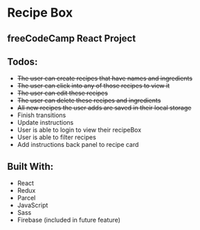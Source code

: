 # Recipe Box

## freeCodeCamp React Project

## Todos:

* ~~The user can create recipes that have names and ingredients~~
* ~~The user can click into any of those recipes to view it~~
* ~~The user can edit these recipes~~
* ~~The user can delete these recipes and ingredients~~
* ~~All new recipes the user adds are saved in their local storage~~
* Finish transitions
* Update instructions
* User is able to login to view their recipeBox
* User is able to filter recipes
* Add instructions back panel to recipe card

## Built With:

* React
* Redux
* Parcel
* JavaScript
* Sass
* Firebase (included in future feature)
